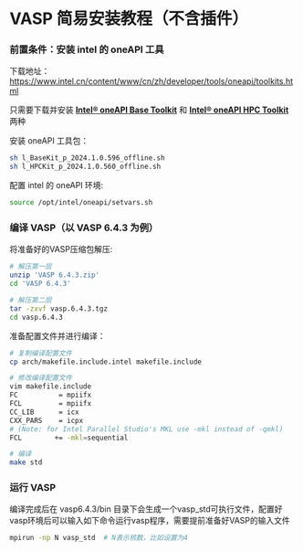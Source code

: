 # VASP 简易安装教程（不含插件）

### 前置条件：安装 intel 的 oneAPI 工具

下载地址：https://www.intel.cn/content/www/cn/zh/developer/tools/oneapi/toolkits.html

只需要下载并安装 [**Intel® oneAPI Base Toolkit**](https://www.intel.cn/content/www/cn/zh/developer/tools/oneapi/toolkits.html#base-kit) 和 [**Intel® oneAPI HPC Toolkit**](https://www.intel.cn/content/www/cn/zh/developer/tools/oneapi/toolkits.html#hpc-kit) 两种

安装 oneAPI 工具包：

```bash
sh l_BaseKit_p_2024.1.0.596_offline.sh
sh l_HPCKit_p_2024.1.0.560_offline.sh
```

配置 intel 的 oneAPI 环境:

```bash
source /opt/intel/oneapi/setvars.sh
```



### 编译 VASP（以 VASP 6.4.3 为例）

将准备好的VASP压缩包解压:

```bash
# 解压第一层
unzip 'VASP 6.4.3.zip'
cd 'VASP 6.4.3'

# 解压第二层
tar -zxvf vasp.6.4.3.tgz
cd vasp.6.4.3
```

准备配置文件并进行编译：

```bash
# 复制编译配置文件
cp arch/makefile.include.intel makefile.include

# 修改编译配置文件
vim makefile.include
FC          = mpiifx
FCL         = mpiifx
CC_LIB      = icx
CXX_PARS    = icpx
# (Note: for Intel Parallel Studio's MKL use -mkl instead of -qmkl)
FCL        += -mkl=sequential

# 编译
make std 
```



### 运行 VASP

编译完成后在 vasp6.4.3/bin 目录下会生成一个vasp_std可执行文件，配置好vasp环境后可以输入如下命令运行vasp程序，需要提前准备好VASP的输入文件

```bash
mpirun -np N vasp_std  # N表示核数，比如设置为4
```